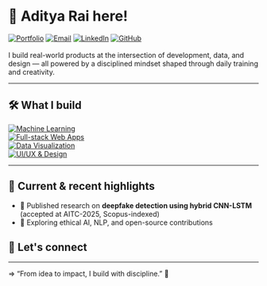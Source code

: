 # 👋 Aditya Rai here!
[![Portfolio](https://img.shields.io/badge/Portfolio-%230077B5?style=flat&logo=Google%20Chrome&logoColor=white "Visit my portfolio")](https://www.adityaraix.com)
[![Email](https://img.shields.io/badge/Email-%23D14836?style=flat&logo=Gmail&logoColor=white "Send me an email")](mailto:adityarai.rai21@gmail.com)
[![LinkedIn](https://img.shields.io/badge/LinkedIn-%230077B5?style=flat&logo=linkedin&logoColor=white "Connect on LinkedIn")](https://www.linkedin.com/in/adityaraix)
[![GitHub](https://img.shields.io/badge/GitHub-%2312100E?style=flat&logo=github&logoColor=white "Follow on GitHub")](https://github.com/adityaraix) 
<br><br>
I build real-world products at the intersection of development, data, and design — all powered by a disciplined mindset shaped through daily training and creativity.

---

## 🛠️ **What I build**

[![Machine Learning](https://img.shields.io/badge/Machine%20Learning-Python%2C%20TensorFlow%2C%20scikit--learn-%230075a9?style=for-the-badge&logo=python&logoColor=white "Explore my ML projects")](https://github.com/adityaraix?tab=repositories&q=machine+learning) <br>
[![Full-stack Web Apps](https://img.shields.io/badge/Full--stack%20Web%20Apps-React.js%2C%20Node.js%2C%20REST%20APIs-%2361DAFB?style=for-the-badge&logo=react&logoColor=black "See my web app repos")](https://github.com/adityaraix?tab=repositories&q=web) <br>
[![Data Visualization](https://img.shields.io/badge/Data%20Visualization-Tableau%2C%20Power%20BI%2C%20Matplotlib-%23E97627?style=for-the-badge&logo=tableau&logoColor=white "View my dashboards and visualizations")](https://github.com/adityaraix?tab=repositories&q=visualization) <br>
[![UI/UX & Design](https://img.shields.io/badge/UI%2FUX%20%26%20Design-Figma%2C%20Adobe%20XD%2C%20Illustrator%2C%20Photoshop-%23F24E1E?style=for-the-badge&logo=figma&logoColor=white "See design work and prototypes")](https://www.adityaraix.com) 

---

## 🚀 **Current & recent highlights**
- 🧠 Published research on **deepfake detection using hybrid CNN-LSTM** (accepted at AITC-2025, Scopus-indexed)
- 🌱 Exploring ethical AI, NLP, and open-source contributions

## 🤝 **Let's connect**

---

=> “From idea to impact, I build with discipline.” 💪

